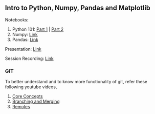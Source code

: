 ## 	Intro to Python, Numpy, Pandas and Matplotlib
Notebooks: 
1) Python 101: [Part 1](./Summer_School_Python101Part1.ipynb) | [Part 2](./Summer_School_Python101Part2.ipynb)
2) Numpy: [Link](./Summer_School_Numpy.ipynb)
3) Pandas: [Link](./Summer_School_Pandas.ipynb)

Presentation: [Link](./Session_1/Summer%20School%20Session%201.pdf)

Session Recording: [Link](https://www.youtube.com/watch?v=A2U0c21IsfA)

### GiT

To better understand and to know more functionality of git, refer these following youtube videos,
1. [Core Concepts](https://www.youtube.com/watch?v=uR6G2v_WsRA)
2. [Branching and Merging](https://www.youtube.com/watch?v=FyAAIHHClqI)
3. [Remotes](https://www.youtube.com/watch?v=Gg4bLk8cGNo)
